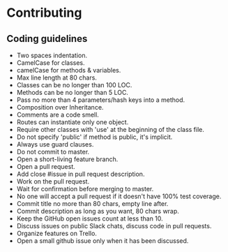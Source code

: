 # Contributing
## Coding guidelines

- Two spaces indentation.
- CamelCase for classes.
- camelCase for methods & variables.
- Max line length at 80 chars.
- Classes can be no longer than 100 LOC.
- Methods can be no longer than 5 LOC.
- Pass no more than 4 parameters/hash keys into a method.
- Composition over Inheritance.
- Comments are a code smell.
- Routes can instantiate only one object.
- Require other classes with 'use' at the beginning of the class file.
- Do not specify 'public' if method is public, it's implicit.
- Always use guard clauses.
- Do not commit to master.
- Open a short-living feature branch.
- Open a pull request.
- Add close #issue in pull request description.
- Work on the pull request.
- Wait for confirmation before merging to master.
- No one will accept a pull request if it doesn't have 100% test coverage.
- Commit title no more than 80 chars, empty line after.
- Commit description as long as you want, 80 chars wrap.
- Keep the GitHub open issues count at less than 10.
- Discuss issues on public Slack chats, discuss code in pull requests.
- Organize features on Trello.
- Open a small github issue only when it has been discussed.
